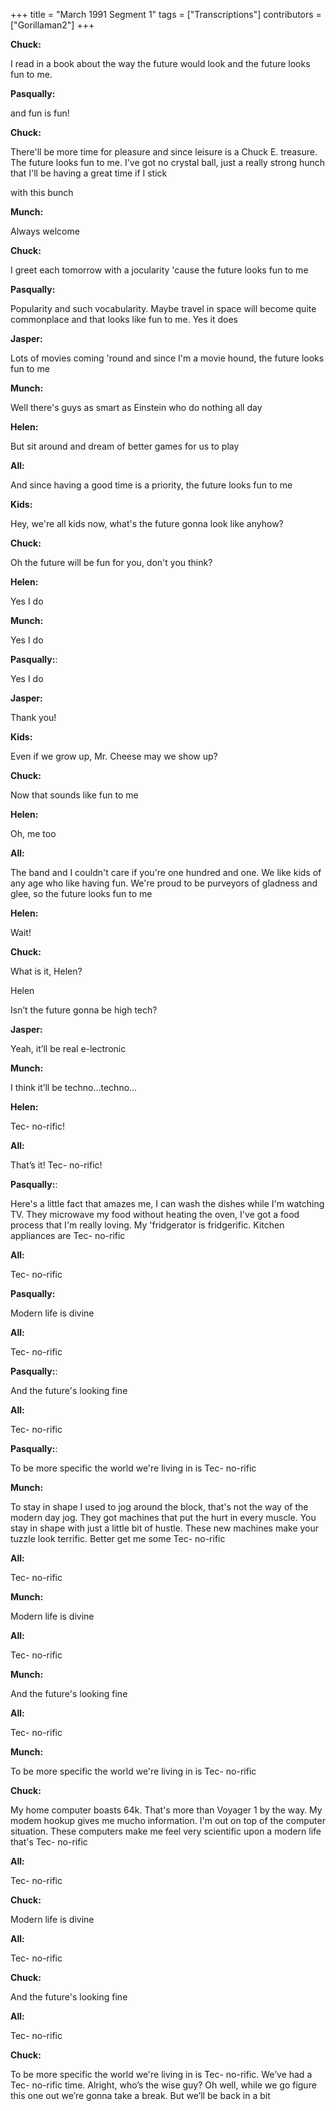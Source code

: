 +++
title = "March 1991 Segment 1"
tags = ["Transcriptions"]
contributors = ["Gorillaman2"]
+++

**Chuck:**

 I read in a book about the way the future would look and the future looks fun to me.

**Pasqually:**

and fun is fun!

**Chuck:**

There'll be more time for pleasure and since leisure is a Chuck E. treasure. The future looks fun to me.
I've got no crystal ball, just a really strong hunch that I'll be having a great time if I stick

with this bunch

**Munch:**

Always welcome

**Chuck:**

I greet each tomorrow with a jocularity 'cause the future looks fun to me

**Pasqually:**

Popularity and such vocabularity. Maybe travel in space will become quite
commonplace and that looks like fun to me. Yes it does

**Jasper:**

 Lots of movies coming 'round and since I'm a movie hound, the future looks fun to me

**Munch:**

 Well there's guys as smart as Einstein who do nothing all day

**Helen:**

 But sit around and dream of better games for us to play

**All:**

 And since having a good time is a priority, the future looks fun to me

**Kids:**

 Hey, we're all kids now, what's the future gonna look like anyhow?

**Chuck:**

 Oh the future will be fun for you, don't you think?

**Helen:**

 Yes I do

**Munch:**

 Yes I do

**Pasqually:**:

 Yes I do

**Jasper:**

 Thank you!

**Kids:**

 Even if we grow up, Mr. Cheese may we show up?

**Chuck:**

 Now that sounds like fun to me

**Helen:**

 Oh, me too

**All:**

 The band and I couldn't care if you're one hundred and one. We like kids of any age who like
having fun. We're proud to be purveyors of gladness and glee, so the future looks fun to me

**Helen:**

 Wait!

**Chuck:**

 What is it, Helen?

Helen

Isn’t the future gonna be high tech?

**Jasper:**

 Yeah, it’ll be real e-lectronic

**Munch:**

 I think it’ll be techno...techno…

**Helen:**

 Tec- no-rific!

**All:**

 That’s it! Tec- no-rific!

**Pasqually:**:


 Here's a little fact that amazes me, I can wash the dishes while I'm watching TV. They
microwave my food without heating the oven, I've got a food process that I'm really loving. My
'fridgerator is fridgerific. Kitchen appliances are Tec- no-rific

**All:**

 Tec- no-rific

**Pasqually:**

Modern life is divine

**All:**

Tec- no-rific

**Pasqually:**:

 And the future's looking fine

**All:**

 Tec- no-rific

**Pasqually:**:

 To be more specific the world we're living in is Tec- no-rific

**Munch:**

 To stay in shape I used to jog around the block, that's not the way of the modern day jog.
They got machines that put the hurt in every muscle. You stay in shape with just a little bit of
hustle. These new machines make your tuzzle look terrific. Better get me some Tec- no-rific

**All:**

 Tec- no-rific

**Munch:**

Modern life is divine

**All:** 

Tec- no-rific

**Munch:**

 And the future's looking fine

**All:**

 Tec- no-rific

**Munch:**

 To be more specific the world we're living in is Tec- no-rific

**Chuck:**

 My home computer boasts 64k. That's more than Voyager 1 by the way. My modem
hookup gives me mucho information. I'm out on top of the computer situation. These computers
make me feel very scientific upon a modern life that's Tec- no-rific

**All:** 

Tec- no-rific

**Chuck:**

 Modern life is divine

**All:**

Tec- no-rific

**Chuck:**

 And the future's looking fine

**All:**

 Tec- no-rific

**Chuck:**

 To be more specific the world we're living in is Tec- no-rific. We’ve had a Tec- no-rific
time. Alright, who’s the wise guy? Oh well, while we go figure this one out we’re gonna take a
break. But we’ll be back in a bit

